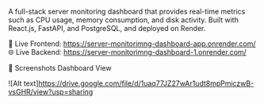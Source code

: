 A full-stack server monitoring dashboard that provides real-time metrics such as CPU usage, memory consumption, and disk activity. Built with React.js, FastAPI, and PostgreSQL, and deployed on Render.

🚀 Live Frontend:  https://server-monitorimng-dashboard-app.onrender.com/
🌐 Live Backend: https://server-monitorimng-dashboard-1.onrender.com/

📸 Screenshots
Dashboard View

![Alt text]https://drive.google.com/file/d/1uaq77JZ27wAr1udt8mpPmiczwB-vsGHR/view?usp=sharing

